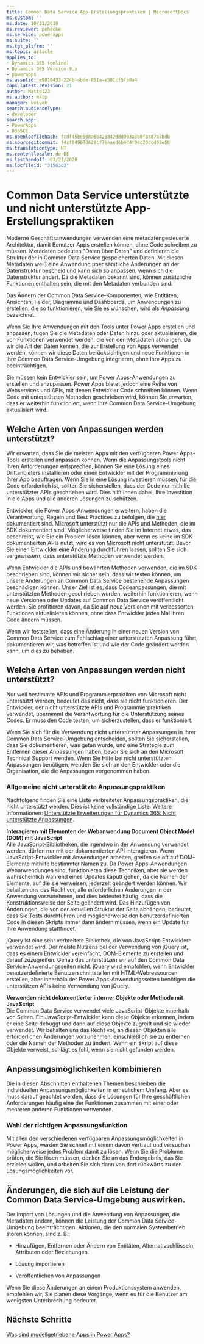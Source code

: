 ```yaml
---
title: Common Data Service App-Erstellungspraktiken | MicrosoftDocs
ms.custom: ''
ms.date: 10/31/2018
ms.reviewer: pehecke
ms.service: powerapps
ms.suite: ''
ms.tgt_pltfrm: ''
ms.topic: article
applies_to:
- Dynamics 365 (online)
- Dynamics 365 Version 9.x
- powerapps
ms.assetid: e9810433-224b-4bde-851a-e581cf5fb8a4
caps.latest.revision: 21
author: Mattp123
ms.author: matp
manager: kvivek
search.audienceType:
- developer
search.app:
- PowerApps
- D365CE
ms.openlocfilehash: fcdf45be500a6b425842ddd903a3b0fbad7a7bdb
ms.sourcegitcommit: f4cf849070628cf7eeaed6b4d4f08c20dcd02e58
ms.translationtype: HT
ms.contentlocale: de-DE
ms.lasthandoff: 03/21/2020
ms.locfileid: "3156302"
---
```

# <a name="common-data-service-supported-and-unsupported-app-building-practices"></a>Common Data Service unterstützte und nicht unterstützte App-Erstellungspraktiken

<!--
The way your organization works is unique. Some organizations have well-defined business processes that they apply using Power Apps apps. Others aren’t happy with their current business processes and use Power Apps to apply new data and processes to their business. Whatever situation you find yourself in, you’ll find a lot of customization capabilities in Power Apps so that it can work for your organization.  
  
 Of course you’re eager to get started, but please take a few minutes to read the content in this section. This will introduce you to important terms, give you some background about why things are done a certain way, and help you avoid potential problems in the future.  

## What is metadata and why should you care?  
 In the past, you may have customized business applications by editing the source code. This created complications because each organization had unique changes and it was very difficult, or extremely expensive, to upgrade. Then application developers started exposing application programming interfaces (APIs) so that other developers could interact with the application and add their own logic without touching the source code. This was moderately better because it means developers can extend the application without changing it. But it still requires a developer to write code.  -->
  
 Moderne Geschäftsanwendungen verwenden eine metadatengesteuerte Architektur, damit Benutzer Apps erstellen können, ohne Code schreiben zu müssen. Metadaten bedeuten "Daten über Daten" und definieren die Struktur der in Common Data Service gespeicherten Daten. Mit diesen Metadaten weiß eine Anwendung über sämtliche Änderungen an der Datenstruktur bescheid und kann sich so anpassen, wenn sich die Datenstruktur ändert. Da die Metadaten bekannt sind, können zusätzliche Funktionen enthalten sein, die mit den Metadaten verbunden sind.  

Das Ändern der Common Data Service-Komponenten, wie Entitäten, Ansichten, Felder, Diagramme und Dashboards, um Anwendungen zu erstellen, die so funktionieren, wie Sie es wünschen, wird als *Anpassung* bezeichnet.  
 
Wenn Sie Ihre Anwendungen mit den Tools unter Power Apps erstellen und anpassen, fügen Sie die Metadaten oder Daten hinzu oder aktualisieren, die von Funktionen verwendet werden, die von den Metadaten abhängen. Da wir die Art der Daten kennen, die zur Erstellung von Apps verwendet werden, können wir diese Daten berücksichtigen und neue Funktionen in Ihre Common Data Service-Umgebung integrieren, ohne Ihre Apps zu beeinträchtigen. <!-- This way you should always be able to apply an update rollup or upgrade to the latest version and enjoy the best new features.  -->

<!--  
> **Customize or Configure?**   
> Most people say they want to customize the application, so we use the word “customize” to describe changing the system to make it work the way you want. Some people prefer to use the word “configure” because it suggests that no code was required to make changes. Call it whatever you like, we just want to make it clear that you don’t need to be a developer to customize or create Power Apps apps.  -->
  
Sie müssen kein Entwickler sein, um Power Apps-Anwendungen zu erstellen und anzupassen. Power Apps bietet jedoch eine Reihe von Webservices und APIs, mit denen Entwickler Code schreiben können. Wenn Code mit unterstützten Methoden geschrieben wird, können Sie erwarten, dass er weiterhin funktioniert, wenn Ihre Common Data Service-Umgebung aktualisiert wird.  
  
<a name="BKMK_SupportedCust"></a>   
## <a name="what-kinds-of-customizations-are-supported"></a>Welche Arten von Anpassungen werden unterstützt?  
 Wir erwarten, dass Sie die meisten Apps mit den verfügbaren Power Apps-Tools erstellen und anpassen können. Wenn die Anpassungstools nicht Ihren Anforderungen entsprechen, können Sie eine Lösung eines Drittanbieters installieren oder einen Entwickler mit der Programmierung Ihrer App beauftragen. Wenn Sie in eine Lösung investieren müssen, für die Code erforderlich ist, sollten Sie sicherstellen, dass der Code nur mithilfe unterstützter APIs geschrieben wird. Dies hilft Ihnen dabei, Ihre Investition in die Apps und alle anderen Lösungen zu schützen.  
  
 Entwickler, die Power Apps-Anwendungen erweitern, haben die Verantwortung, Regeln und Best Practices zu befolgen, die [hier](/powerapps/developer/common-data-service/best-practices/) dokumentiert sind. Microsoft unterstützt nur die APIs und Methoden, die im SDK dokumentiert sind. Möglicherweise finden Sie im Internet etwas, das beschreibt, wie Sie ein Problem lösen können, aber wenn es keine im SDK dokumentierten APIs nutzt, wird es von Microsoft nicht unterstützt. Bevor Sie einen Entwickler eine Änderung durchführen lassen, sollten Sie sich vergewissern, dass unterstützte Methoden verwendet werden.  
  
 Wenn Entwickler die APIs und bewährten Methoden verwenden, die im SDK beschrieben sind, können wir sicher sein, dass wir testen können, um unsere Änderungen an Common Data Service bestehende Anpassungen beschädigen können. Unser Ziel ist es, dass Codeanpassungen, die mit unterstützten Methoden geschrieben wurden, weiterhin funktionieren, wenn neue Versionen oder Updates auf Common Data Service veröffentlicht werden. Sie profitieren davon, da Sie auf neue Versionen mit verbesserten Funktionen aktualisieren können, ohne dass Entwickler jedes Mal ihren Code ändern müssen.  
  
 Wenn wir feststellen, dass eine Änderung in einer neuen Version von Common Data Service zum Fehlschlag einer unterstützten Anpassung führt, dokumentieren wir, was betroffen ist und wie der Code geändert werden kann, um dies zu beheben.  
  
<a name="BKMK_Unsupported"></a>   
## <a name="what-kinds-of-customizations-arent-supported"></a>Welche Arten von Anpassungen werden nicht unterstützt?  
 Nur weil bestimmte APIs und Programmierpraktiken von Microsoft nicht unterstützt werden, bedeutet das nicht, dass sie nicht funktionieren. <!--  “Unsupported by Microsoft” means exactly what it says: you can’t get support about these APIs or programming practices from Microsoft. We don’t test them and we don’t know if something we change will break them. We can’t predict what will happen if someone changes code in our application.  -->    Der Entwickler, der nicht unterstützte APIs und Programmierpraktiken verwendet, übernimmt die Verantwortung für die Unterstützung seines Codes. Er muss den Code testen, um sicherzustellen, dass er funktioniert.  
  
 Wenn Sie sich für die Verwendung nicht unterstützter Anpassungen in Ihrer Common Data Service-Umgebung entscheiden, sollten Sie sicherstellen, dass Sie dokumentieren, was getan wurde, und eine Strategie zum Entfernen dieser Anpassungen haben, bevor Sie sich an den Microsoft Technical Support wenden. Wenn Sie Hilfe bei nicht unterstützten Anpassungen benötigen, wenden Sie sich an den Entwickler oder die Organisation, die die Anpassungen vorgenommen haben.  
  
<a name="BKMK_CommonUnsupportedCustomizations"></a>   
### <a name="common-unsupported-customization-practices"></a>Allgemeine nicht unterstützte Anpassungspraktiken  
 Nachfolgend finden Sie eine Liste verbreiteter Anpassungspraktiken, die nicht unterstützt werden. Dies ist keine vollständige Liste. Weitere Informationen: [Unterstützte Erweiterungen für Dynamics 365: Nicht unterstützte Anpassungen](https://docs.microsoft.com/dynamics365/customer-engagement/developer/supported-extensions#Unsupported). 
 
**Interagieren mit Elementen der Webanwendung Document Object Model (DOM) mit JavaScript**  
 Alle JavaScript-Bibliotheken, die irgendwo in der Anwendung verwendet werden, dürfen nur mit der dokumentierten API interagieren. Wenn JavaScript-Entwickler mit Anwendungen arbeiten, greifen sie oft auf DOM-Elemente mithilfe bestimmter Namen zu. Da Power Apps-Anwendungen Webanwendungen sind, funktionieren diese Techniken, aber sie werden wahrscheinlich während eines Updates kaputt gehen, da die Namen der Elemente, auf die sie verweisen, jederzeit geändert werden können. Wir behalten uns das Recht vor, alle erforderlichen Änderungen in der Anwendung vorzunehmen, und dies bedeutet häufig, dass die Konstruktionsweise der Seite geändert wird. Das Hinzufügen von Änderungen, die von der aktuellen Struktur der Seite abhängen, bedeutet, dass Sie Tests durchführen und möglicherweise den benutzerdefinierten Code in diesen Skripts immer dann ändern müssen, wenn ein Update für Ihre Anwendung stattfindet.  
  
 jQuery ist eine sehr verbreitete Bibliothek, die von JavaScript-Entwicklern verwendet wird. Der meiste Nutzens bei der Verwendung von jQuery ist, dass es einem Entwickler vereinfacht, DOM-Elemente zu erstellen und darauf zuzugreifen. Genau das unterstützen wir auf den Common Data Service-Anwendungsseiten nicht. jQuery wird empfohlen, wenn Entwickler benutzerdefinierte Benutzerschnittstellen mit HTML-Webressourcen erstellen, aber innerhalb der Power Apps-Anwendungsseiten benötigen die unterstützen APIs keine Verwendung von jQuery.  
  
 **Verwenden nicht dokumentierter interner Objekte oder Methode mit JavaScript**  
Die Common Data Service verwendet viele JavaScript-Objekte innerhalb von Seiten. Ein JavaScript-Entwickler kann diese Objekte erkennen, indem er eine Seite debuggt und dann auf diese Objekte zugreift und sie wieder verwendet. Wir behalten uns das Recht vor, an diesen Objekten alle erforderlichen Änderungen vorzunehmen, einschließlich sie zu entfernen oder die Namen der Methoden zu ändern. Wenn ein Skript auf diese Objekte verweist, schlägt es fehl, wenn sie nicht gefunden werden.  <a name="BKMK_Metadata"></a>   
 
<a name="BKMK_CombineCustomizations"></a>   
## <a name="combine-customization-capabilities"></a>Anpassungsmöglichkeiten kombinieren  
 Die in diesen Abschnitten enthaltenen Themen beschreiben die individuellen Anpassungsmöglichkeiten in erheblichem Umfang. Aber es muss darauf geachtet werden, dass die Lösungen für Ihre geschäftlichen Anforderungen häufig eine der Funktionen zusammen mit einer oder mehreren anderen Funktionen verwenden.  
  
<a name="BKMK_ChooseTheRightCustomization"></a>   
### <a name="choose-the-right-customization-capability-for-the-job"></a>Wahl der richtigen Anpassungsfunktion  
 Mit allen den verschiedenen verfügbaren Anpassungsmöglichkeiten in Power Apps, werden Sie schnell mit einem davon vertraut und versuchen möglicherweise jedes Problem damit zu lösen. Wenn Sie die Probleme prüfen, die Sie lösen müssen, denken Sie an das Endergebnis, das Sie erzielen wollen, und arbeiten Sie sich dann von dort rückwärts zu den Lösungsmöglichkeiten vor.  
 
<a name="BKMK_changesinperformance"></a>   
## <a name="changes-that-affect-common-data-service-environment-performance"></a>Änderungen, die sich auf die Leistung der Common Data Service-Umgebung auswirken.  
 Der Import von Lösungen und die Anwendung von Anpassungen, die Metadaten ändern, können die Leistung der Common Data Service-Umgebung beeinträchtigen. Aktionen, die den normalen Systembetrieb stören können, sind z. B.:  
  
-   Hinzufügen, Entfernen oder Ändern von Entitäten, Alternativschlüsseln, Attributen oder Beziehungen.   
-   Lösung importieren
  
-   Veröffentlichen von Anpassungen 
  
Wenn Sie diese Änderungen an einem Produktionssystem anwenden, empfehlen wir, Sie planen diese Vorgänge, wenn es für die Benutzer am wenigsten Unterbrechung bedeutet.   
  
  
## <a name="next-steps"></a>Nächste Schritte  
[Was sind modellgetriebene Apps in Power Apps?](../../maker/model-driven-apps/model-driven-app-overview.md)

